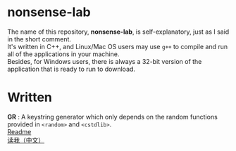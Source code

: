 # nonsense-lab
The name of this repository, **nonsense-lab**, is self-explanatory, just as I said in the short comment.
<br>
It's written in C++, and Linux/Mac OS users may use `g++` to compile and run all of the applications in your machine.
<br>
Besides, for Windows users, there is always a 32-bit version of the application that is ready to run to download.

# Written
**GR** : A keystring generator which only depends on the random functions provided in `<random>` and `<cstdlib>`.
<br>
[Readme](https://github.com/k612created/nonsense-lab/blob/master/gr/README.md)
<br>
[读我（中文）](https://github.com/k612created/nonsense-lab/blob/master/gr/README_zh.md)
